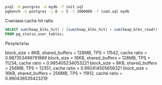 ```sh
psql -U postgres -d mydb -f init.sql
pgbench -U postgres -j 6 -c 5 -t 2000000 -f load.sql mydb
```

Считаем cache hit ratio

```sql
SELECT sum(heap_blks_hit) / (sum(heap_blks_hit) + sum(heap_blks_read))::float as ratio
FROM pg_statio_user_tables;
```

Результаты

block_size = 8KB, shared_buffers = 128MB, TPS = 11542, cache ratio = 0.987353499791989
block_size = 16KB, shared_buffers = 128MB, TPS = 11234, cache ratio = 0.985405234053221
block_size = 8KB, shared_buffers = 256MB, TPS = 12351, cache ratio = 0.992414505656321
block_size = 16KB, shared_buffers = 256MB, TPS = 11912, cache ratio = 0.990436535423219
